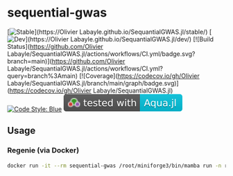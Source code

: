 # sequential-gwas
[![Stable](https://img.shields.io/badge/docs-stable-blue.svg)](https://Olivier Labayle.github.io/SequantialGWAS.jl/stable/)
[![Dev](https://img.shields.io/badge/docs-dev-blue.svg)](https://Olivier Labayle.github.io/SequantialGWAS.jl/dev/)
[![Build Status](https://github.com/Olivier Labayle/SequantialGWAS.jl/actions/workflows/CI.yml/badge.svg?branch=main)](https://github.com/Olivier Labayle/SequantialGWAS.jl/actions/workflows/CI.yml?query=branch%3Amain)
[![Coverage](https://codecov.io/gh/Olivier Labayle/SequantialGWAS.jl/branch/main/graph/badge.svg)](https://codecov.io/gh/Olivier Labayle/SequantialGWAS.jl)
[![Code Style: Blue](https://img.shields.io/badge/code%20style-blue-4495d1.svg)](https://github.com/invenia/BlueStyle)
[![Aqua](https://raw.githubusercontent.com/JuliaTesting/Aqua.jl/master/badge.svg)](https://github.com/JuliaTesting/Aqua.jl)

## Usage

### Regenie (via Docker)

```bash
docker run -it --rm sequential-gwas /root/miniforge3/bin/mamba run -n regenie_env regenie --help
```